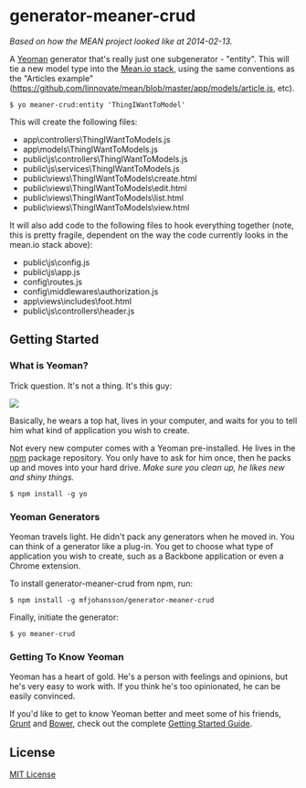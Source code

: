 # generator-meaner-crud

_Based on how the MEAN project looked like at 2014-02-13._

A [Yeoman](http://yeoman.io) generator that's really just one subgenerator - "entity".  This will tie a new model type into the [Mean.io stack](https://github.com/linnovate/mean), using the same conventions as the "Articles example" (https://github.com/linnovate/mean/blob/master/app/models/article.js, etc).

```
$ yo meaner-crud:entity 'ThingIWantToModel'
```

This will create the following files:

- app\controllers\ThingIWantToModels.js
- app\models\ThingIWantToModels.js
- public\js\controllers\ThingIWantToModels.js
- public\js\services\ThingIWantToModels.js
- public\views\ThingIWantToModels\create.html
- public\views\ThingIWantToModels\edit.html
- public\views\ThingIWantToModels\list.html
- public\views\ThingIWantToModels\view.html

It will also add code to the following files to hook everything together (note, this is pretty fragile, dependent on the way the code currently looks in the mean.io stack above):

- public\js\config.js
- public\js\app.js
- config\routes.js
- config\middlewares\authorization.js
- app\views\includes\foot.html
- public\js\controllers\header.js

## Getting Started

### What is Yeoman?

Trick question. It's not a thing. It's this guy:

![](http://i.imgur.com/JHaAlBJ.png)

Basically, he wears a top hat, lives in your computer, and waits for you to tell him what kind of application you wish to create.

Not every new computer comes with a Yeoman pre-installed. He lives in the [npm](https://npmjs.org) package repository. You only have to ask for him once, then he packs up and moves into your hard drive. *Make sure you clean up, he likes new and shiny things.*

```
$ npm install -g yo
```

### Yeoman Generators

Yeoman travels light. He didn't pack any generators when he moved in. You can think of a generator like a plug-in. You get to choose what type of application you wish to create, such as a Backbone application or even a Chrome extension.

To install generator-meaner-crud from npm, run:

```
$ npm install -g mfjohansson/generator-meaner-crud
```

Finally, initiate the generator:

```
$ yo meaner-crud
```

### Getting To Know Yeoman

Yeoman has a heart of gold. He's a person with feelings and opinions, but he's very easy to work with. If you think he's too opinionated, he can be easily convinced.

If you'd like to get to know Yeoman better and meet some of his friends, [Grunt](http://gruntjs.com) and [Bower](http://bower.io), check out the complete [Getting Started Guide](https://github.com/yeoman/yeoman/wiki/Getting-Started).


## License

[MIT License](http://en.wikipedia.org/wiki/MIT_License)

